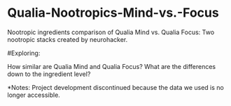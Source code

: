 # Qualia-Nootropics-Mind-vs.-Focus
Nootropic ingredients comparison of Qualia Mind vs. Qualia Focus: 
Two nootropic stacks created by neurohacker.

#Exploring: 

How similar are Qualia Mind and Qualia Focus? 
What are the differences down to the ingredient level?

*Notes: Project development discontinued because the data we used is no longer accessible.


